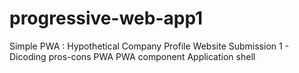 # progressive-web-app1
Simple PWA : Hypothetical Company Profile Website
Submission 1 - Dicoding
pros-cons PWA
PWA component 
Application shell

